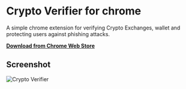 # Crypto Verifier for chrome
A simple chrome extension for verifying Crypto Exchanges, wallet and protecting users against phishing attacks.

**[Download from Chrome Web Store](https://chrome.google.com/webstore/detail/cryptocurrency-website-an/gemckbcnhjhpkieinkcpdeemgjidlmfn)**

## Screenshot
![Crypto Verifier](https://github.com/ArmanFeyzi/crypto-anti-phishing/master/screenshot.jpg)



